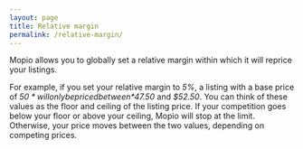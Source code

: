```yaml
---
layout: page
title: Relative margin
permalink: /relative-margin/
---
```


Mopio allows you to globally set a relative margin within which it will reprice your listings.

For example, if you set your relative margin to *5%*, a listing with a base price of *$50* will only be priced between *$47.50* and *$52.50*. You can think of these values as the floor and ceiling of the listing price. If your competition goes below your floor or above your ceiling, Mopio will stop at the limit. Otherwise, your price moves between the two values, depending on competing prices.
